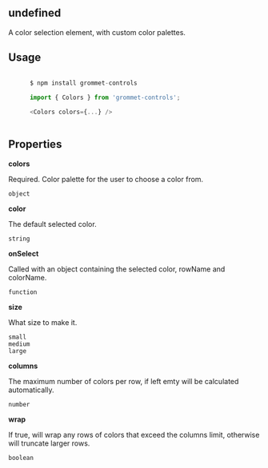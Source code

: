 ## undefined
A color selection element, with custom color palettes.
      

## Usage

```javascript

      $ npm install grommet-controls
 
      import { Colors } from 'grommet-controls';

      <Colors colors={...} />
    
```

## Properties

**colors**

Required. Color palette for the user to choose a color from.

```
object
```

**color**

The default selected color.

```
string
```

**onSelect**

Called with an object containing the selected color, rowName and colorName.

```
function
```

**size**

What size to make it.

```
small
medium
large
```

**columns**

The maximum number of colors per row, if left emty will be calculated automatically.

```
number
```

**wrap**

If true, will wrap any rows of colors that exceed the columns limit, otherwise will truncate larger rows.

```
boolean
```
  